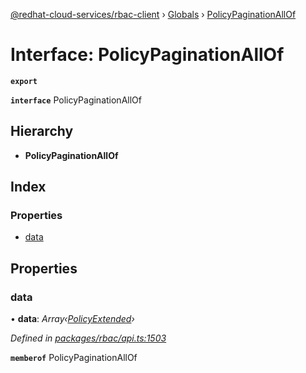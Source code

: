 [@redhat-cloud-services/rbac-client](../README.md) › [Globals](../globals.md) › [PolicyPaginationAllOf](policypaginationallof.md)

# Interface: PolicyPaginationAllOf

**`export`** 

**`interface`** PolicyPaginationAllOf

## Hierarchy

* **PolicyPaginationAllOf**

## Index

### Properties

* [data](policypaginationallof.md#data)

## Properties

###  data

• **data**: *Array‹[PolicyExtended](policyextended.md)›*

*Defined in [packages/rbac/api.ts:1503](https://github.com/fhlavac/javascript-clients/blob/master/packages/rbac/api.ts#L1503)*

**`memberof`** PolicyPaginationAllOf
